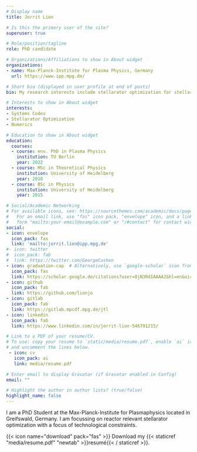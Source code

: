 ```yaml
---
# Display name
title: Jorrit Lion

# Is this the primary user of the site?
superuser: true

# Role/position/tagline
role: PhD candidate

# Organizations/Affiliations to show in About widget
organizations:
- name: Max-Planck-Institute for Plasma Physics, Germany
  url: https://www.ipp.mpg.de/

# Short bio (displayed in user profile at end of posts)
bio: My research interests include stellarator optimization for stellarator fusion power plants. 

# Interests to show in About widget
interests:
- Systems Codes
- Stellarator Optimization
- Numerics

# Education to show in About widget
education:
  courses:
  - course: env. PhD in Plasma Physics
    institution: TU Berlin
    year: 2022
  - course: MSc in Theoretical Physics
    institution: University of Heidelberg
    year: 2018
  - course: BSc in Physics
    institution: University of Heidelberg
    year: 2015

# Social/Academic Networking
# For available icons, see: https://sourcethemes.com/academic/docs/page-builder/#icons
#   For an email link, use "fas" icon pack, "envelope" icon, and a link in the
#   form "mailto:your-email@example.com" or "/#contact" for contact widget.
social:
- icon: envelope
  icon_pack: fas
  link: 'mailto:jorrit.lion@ipp.mpg.de'
#- icon: twitter
#  icon_pack: fab
#  link: https://twitter.com/GeorgeCushen
- icon: graduation-cap  # Alternatively, use `google-scholar` icon from `ai` icon pack
  icon_pack: fas
  link: https://scholar.google.de/citations?user=8jN3RdIAAAAJ&hl=en&oi=ao
- icon: github
  icon_pack: fab
  link: https://github.com/lionjo
- icon: gitlab
  icon_pack: fab
  link: https://gitlab.mpcdf.mpg.de/jtl
- icon: linkedin
  icon_pack: fab
  link: https://www.linkedin.com/in/jorrit-lion-546791215/

# Link to a PDF of your resume/CV.
# To use: copy your resume to `static/media/resume.pdf`, enable `ai` icons in `params.toml`, 
# and uncomment the lines below.
 - icon: cv
   icon_pack: ai
   link: media/resume.pdf

# Enter email to display Gravatar (if Gravatar enabled in Config)
email: ""

# Highlight the author in author lists? (true/false)
highlight_name: false
---
```


I am a PhD Student at the Max-Planck-Institute for Plasmaphysics located in Greifswald, Germany. I am focussing on reactor relevant stellarator optimization with a focus of technological constraints.

{{< icon name="download" pack="fas" >}} Download my {{< staticref "media/resume.pdf" "newtab" >}}resumé{{< / staticref >}}.

